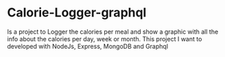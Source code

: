# Calorie-Logger-graphql
Is a project to Logger the calories per meal and show a graphic with all the info about the calories per day, week or month. This project I want to developed with NodeJs, Express, MongoDB and Graphql
